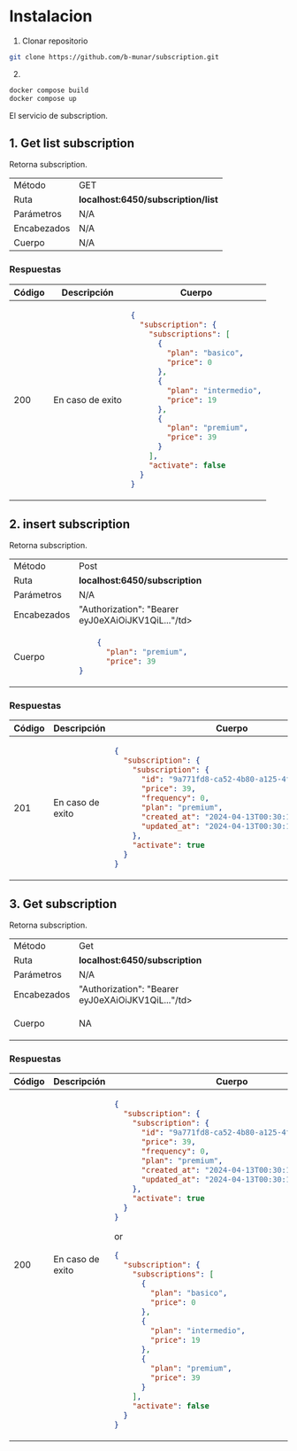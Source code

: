 # Instalacion

1. Clonar repositorio

```bash
git clone https://github.com/b-munar/subscription.git
```

2. 

```bash
docker compose build
docker compose up
```


El servicio de subscription.

## 1. Get list subscription

Retorna subscription.

<table>
<tr>
<td> Método </td>
<td> GET </td>
</tr>
<tr>
<td> Ruta </td>
<td> <strong>localhost:6450/subscription/list</strong> </td>
</tr>
<tr>
<td> Parámetros </td>
<td> N/A </td>
</tr>
<tr>
<td> Encabezados </td>
<td>N/A</td>
</tr>
<tr>
<td> Cuerpo </td>
<td>N/A</td>
</tr>
</table>

### Respuestas

<table>
<tr>
<th> Código </th>
<th> Descripción </th>
<th> Cuerpo </th>
</tr>
<tbody>
<td> 200 </td>
<td>En caso de exito</td>
<td>

```json
{
  "subscription": {
    "subscriptions": [
      {
        "plan": "basico",
        "price": 0
      },
      {
        "plan": "intermedio",
        "price": 19
      },
      {
        "plan": "premium",
        "price": 39
      }
    ],
    "activate": false
  }
}
```
</td>
</tr>
</tbody>
</table>

## 2. insert subscription

Retorna subscription.

<table>
<tr>
<td> Método </td>
<td> Post </td>
</tr>
<tr>
<td> Ruta </td>
<td> <strong>localhost:6450/subscription</strong> </td>
</tr>
<tr>
<td> Parámetros </td>
<td> N/A </td>
</tr>
<tr>
<td> Encabezados </td>
<td>"Authorization": "Bearer eyJ0eXAiOiJKV1QiL..."/td>
</tr>
<tr>
<td> Cuerpo </td>
<td>

```json
    {
      "plan": "premium",
      "price": 39
}
```
</td>
</tr>
</table>

### Respuestas

<table>
<tr>
<th> Código </th>
<th> Descripción </th>
<th> Cuerpo </th>
</tr>
<tbody>
<td> 201 </td>
<td>En caso de exito</td>
<td>

```json
{
  "subscription": {
    "subscription": {
      "id": "9a771fd8-ca52-4b80-a125-4f0eab9c6ec3",
      "price": 39,
      "frequency": 0,
      "plan": "premium",
      "created_at": "2024-04-13T00:30:17.59361276Z",
      "updated_at": "2024-04-13T00:30:17.59361276Z"
    },
    "activate": true
  }
}
```
</td>
</tr>
</tbody>
</table>



## 3. Get subscription

Retorna subscription.

<table>
<tr>
<td> Método </td>
<td> Get </td>
</tr>
<tr>
<td> Ruta </td>
<td> <strong>localhost:6450/subscription</strong> </td>
</tr>
<tr>
<td> Parámetros </td>
<td> N/A </td>
</tr>
<tr>
<td> Encabezados </td>
<td>"Authorization": "Bearer eyJ0eXAiOiJKV1QiL..."/td>
</tr>
<tr>
<td> Cuerpo </td>
<td>

NA

</td>
</tr>
</table>

### Respuestas

<table>
<tr>
<th> Código </th>
<th> Descripción </th>
<th> Cuerpo </th>
</tr>
<tbody>
<td> 200 </td>
<td>En caso de exito</td>
<td>

```json
{
  "subscription": {
    "subscription": {
      "id": "9a771fd8-ca52-4b80-a125-4f0eab9c6ec3",
      "price": 39,
      "frequency": 0,
      "plan": "premium",
      "created_at": "2024-04-13T00:30:17.59361276Z",
      "updated_at": "2024-04-13T00:30:17.59361276Z"
    },
    "activate": true
  }
}
```

or 

```json
{
  "subscription": {
    "subscriptions": [
      {
        "plan": "basico",
        "price": 0
      },
      {
        "plan": "intermedio",
        "price": 19
      },
      {
        "plan": "premium",
        "price": 39
      }
    ],
    "activate": false
  }
}
```

</td>
</tr>
</tbody>
</table>

